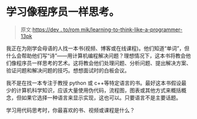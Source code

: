 # 学习像程序员一样思考。

> 原文:[https://dev . to/rom mik/learning-to-think-like-a-programmer-13pk](https://dev.to/rommik/learning-to-think-like-a-programmer-13pk)

我正在为刚学会母语的人找一本书(视频、博客或在线课程)。他们知道“单词”，但什么会帮助他们写“诗”——用计算机编程解决问题？理想情况下，这本书将教会他们像程序员一样思考的艺术。这将教会他们处理问题、分析问题、提出解决方案、验证问题和解决问题的技巧。想想面试时的白板会议。

我不是在找一本专注于教授 python 或 c++等特定语言的书。最好这本书假设最少的计算机科学知识，应该大量使用伪代码，流程图，图表或其他方式来概括概念，但如果它选择一种语言来显示实现，这也可以。只要语言不是主要话题。

学习用代码思考时，你最喜欢的书、视频或课程是什么？